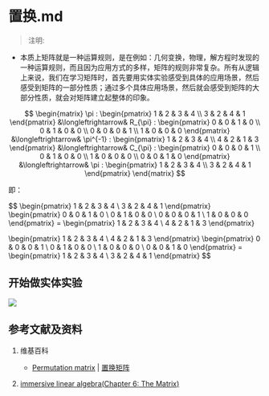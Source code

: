 # 置换.md

> 注明:
>  
- 本质上矩阵就是一种运算规则，是在例如：几何变换，物理，解方程时发现的一种运算规则，而且因为应用方式的多样，矩阵的规则非常复杂。所有从逻辑上来说，我们在学习矩阵时，首先要用实体实验感受到具体的应用场景，然后感受到矩阵的一部分性质；通过多个具体应用场景，然后就会感受到矩阵的大部分性质，就会对矩阵建立起整体的印象。

$$
\begin{matrix}
\pi :
\begin{pmatrix}
	1 & 2 & 3 & 4 \\
	3 & 2 & 4 & 1
\end{pmatrix}
&\longleftrightarrow&
R_{\pi} :
\begin{pmatrix}
	0 & 0 & 1 & 0 \\
	0 & 1 & 0 & 0 \\
	0 & 0 & 0 & 1 \\
	1 & 0 & 0 & 0
\end{pmatrix}
&\longleftrightarrow&
\pi^{-1} :
\begin{pmatrix}
	1 & 2 & 3 & 4 \\
	4 & 2 & 1 & 3
\end{pmatrix}
&\longleftrightarrow&
C_{\pi} :
\begin{pmatrix}
	0 & 0 & 0 & 1 \\
	0 & 1 & 0 & 0 \\
	1 & 0 & 0 & 0 \\
	0 & 0 & 1 & 0
\end{pmatrix}
&\longleftrightarrow&
\pi :
\begin{pmatrix}
	1 & 2 & 3 & 4 \\
	3 & 2 & 4 & 1
\end{pmatrix}
\end{matrix}
$$

即：

$$
\begin{pmatrix}
	1 & 2 & 3 & 4 \\
	3 & 2 & 4 & 1
\end{pmatrix}
\begin{pmatrix}
	0 & 0 & 1 & 0 \\
	0 & 1 & 0 & 0 \\
	0 & 0 & 0 & 1 \\
	1 & 0 & 0 & 0
\end{pmatrix}
	= 
\begin{pmatrix}
	1 & 2 & 3 & 4 \\
	4 & 2 & 1 & 3
\end{pmatrix}

\begin{pmatrix}
	1 & 2 & 3 & 4 \\
	4 & 2 & 1 & 3
\end{pmatrix}
\begin{pmatrix}
	0 & 0 & 0 & 1 \\
	0 & 1 & 0 & 0 \\
	1 & 0 & 0 & 0 \\
	0 & 0 & 1 & 0
\end{pmatrix}
	= 
\begin{pmatrix}
	1 & 2 & 3 & 4 \\
	3 & 2 & 4 & 1
\end{pmatrix}
$$


## 开始做实体实验

![](/images/线性代数/矩阵/变换矩阵/置换/1a1.jpg)

## 参考文献及资料

1. 维基百科

	- [Permutation matrix](https://en.wikipedia.org/wiki/Permutation_matrix) | [置换矩阵](https://zh.wikipedia.org/wiki/置换矩阵) 

2. [immersive linear algebra(Chapter 6: The Matrix)](http://immersivemath.com/ila/ch06_matrices/ch06.html)